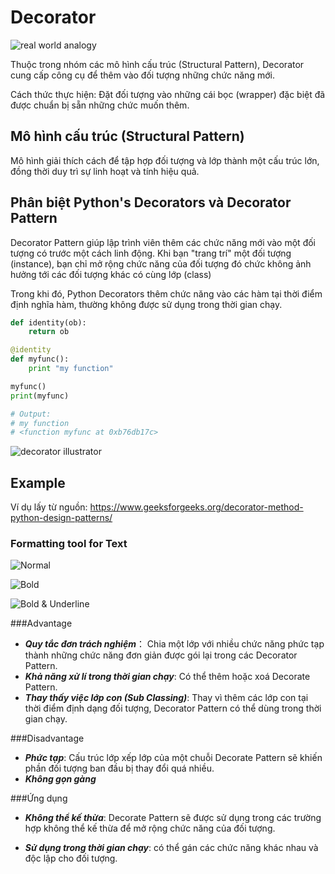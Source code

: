# Decorator 

![real world analogy](https://refactoring.guru/images/patterns/content/decorator/decorator-comic-1.png)

Thuộc trong nhóm các mô hình cấu trúc (Structural Pattern), Decorator cung cấp 
công cụ để thêm vào đối tượng những chức năng mới. 

Cách thức thực hiện: Đặt đối tượng vào những cái bọc (wrapper) đặc biệt đã được chuẩn
bị sẵn những chức  muốn thêm. 

## Mô hình cấu trúc (Structural Pattern)

Mô hình giải thích cách để tập hợp đối tượng và lớp thành một cấu trúc lớn, đồng thời 
duy trì sự linh hoạt và tính hiệu quả.

## Phân biệt Python's Decorators và Decorator Pattern

Decorator Pattern giúp lập trình viên thêm các chức năng mới vào một đối tượng có 
trước một cách linh động. Khi bạn "trang trí" một đối tượng (instance), bạn chỉ mở rộng chức 
năng của đối tượng đó chức không ảnh hưởng tới các đối tượng khác có cùng lớp (class)

Trong khi đó, Python Decorators thêm chức năng vào các hàm tại thời điểm định nghĩa hàm, 
thường không được sử dụng trong thời gian chạy. 

```python 
def identity(ob):
    return ob

@identity
def myfunc():
    print "my function"

myfunc()
print(myfunc)

# Output:
# my function
# <function myfunc at 0xb76db17c>
```

![decorator illustrator](https://refactoring.guru/images/patterns/diagrams/decorator/structure.png)

## Example 

Ví dụ lấy từ nguồn: https://www.geeksforgeeks.org/decorator-method-python-design-patterns/

### Formatting tool for Text

![Normal](https://media.geeksforgeeks.org/wp-content/uploads/20200202224344/Decorator-1.png)

![Bold](https://media.geeksforgeeks.org/wp-content/uploads/20200202224449/Decorator-2.png)

![Bold & Underline](https://media.geeksforgeeks.org/wp-content/uploads/20200202224528/Decorator-3.png)

###Advantage
- ***Quy tắc đơn trách nghiệm***： Chia một lớp với nhiều chức năng phức tạp thành những chức
năng đơn giản được gói lại trong các Decorator Pattern.
- ***Khả năng xử lí trong thời gian chạy***: Có thể thêm hoặc xoá Decorate Pattern.
- ***Thay thấy việc lớp con (Sub Classing)***: Thay vì thêm các lớp con tại thời điểm định dạng đối tượng, 
Decorator Pattern có thể dùng trong thời gian chạy.

###Disadvantage
- ***Phức tạp***: Cấu trúc lớp xếp lớp của một chuỗi Decorate Pattern sẽ khiến phần đối tượng ban đầu bị 
thay đổi quá nhiều. 
- ***Không gọn gàng***

###Ứng dụng 
- ***Không thể kế thừa***: Decorate Pattern sẽ được sử dụng trong các trường hợp không thể kế thừa để mở 
rộng chức năng của đối tượng. 

- ***Sử dụng trong thời gian chạy***: có thể gán các chức năng khác nhau và độc lập cho đối tượng. 
